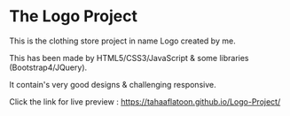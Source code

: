 # The Logo Project

This is the clothing store project in name Logo created by me.

This has been made by HTML5/CSS3/JavaScript & some libraries (Bootstrap4/JQuery).

It contain's very good designs & challenging responsive.

Click the link for live preview : <https://tahaaflatoon.github.io/Logo-Project/>
